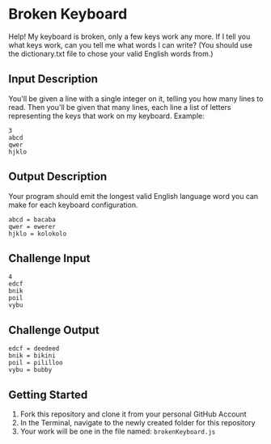# Broken Keyboard
Help! My keyboard is broken, only a few keys work any more. If I tell you what keys work, can you tell me what words I can write?
(You should use the dictionary.txt file to chose your valid English words from.)

## Input Description
You'll be given a line with a single integer on it, telling you how many lines to read. Then you'll be given that many lines, each line a list of letters representing the keys that work on my keyboard. Example:

```
3
abcd
qwer
hjklo
```

## Output Description
Your program should emit the longest valid English language word you can make for each keyboard configuration.

```
abcd = bacaba
qwer = ewerer
hjklo = kolokolo
```
## Challenge Input
```
4
edcf
bnik
poil
vybu
```

## Challenge Output
```
edcf = deedeed
bnik = bikini
poil = pililloo
vybu = bubby
```

## Getting Started
1. Fork this repository and clone it from your personal GitHub Account
1. In the Terminal, navigate to the newly created folder for this repository
1. Your work will be one in the file named: `brokenKeyboard.js`
